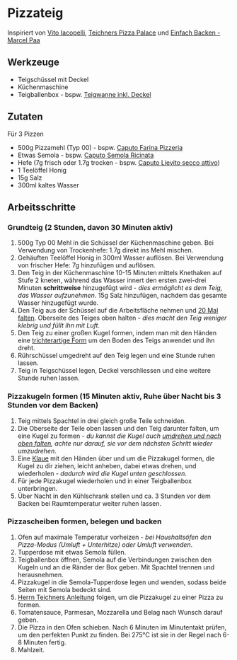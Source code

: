 # Pizzateig
Inspiriert von [Vito Iacopelli](https://www.youtube.com/@vitoiacopelli), [Teichners Pizza Palace](https://www.youtube.com/@Teichners_Pizza_Palace) und [Einfach Backen - Marcel Paa](https://www.youtube.com/@marcelpaa)

## Werkzeuge
* Teigschüssel mit Deckel
* Küchenmaschine
* Teigballenbox - bspw. [Teigwanne inkl. Deckel](https://www.marcelpaa-shop.ch/produkt/teigwanne-gaerbox-inkl-deckel-bundle/)

## Zutaten
Für 3 Pizzen
* 500g Pizzamehl (Typ 00) - bspw. [Caputo Farina Pizzeria](https://www.mulinocaputo.it/de/ricette/la-pizza-napoletana/)
* Etwas Semola - bspw. [Caputo Semola Ricinata](https://www.mulinocaputo.it/de/produzieren/Grie%C3%9F/)
* Hefe (7g frisch oder 1.7g trocken - bspw. [Caputo Lievito secco attivo](https://www.mulinocaputo.it/en/products/active-dry-yeast/))
* 1 Teelöffel Honig
* 15g Salz
* 300ml kaltes Wasser

## Arbeitsschritte
### Grundteig (2 Stunden, davon 30 Minuten aktiv)
1. 500g Typ 00 Mehl in die Schüssel der Küchenmaschine geben. Bei Verwendung von Trockenhefe: 1.7g direkt ins Mehl mischen.
2. Gehäuften Teelöffel Honig in 300ml Wasser auflösen. Bei Verwendung von frischer Hefe: 7g hinzufügen und auflösen.
3. Den Teig in der Küchenmaschine 10-15 Minuten mittels Knethaken auf Stufe 2 kneten, während das Wasser innert den ersten zwei-drei Minuten **schrittweise** hinzugefügt wird - *dies ermöglicht es dem Teig, das Wasser aufzunehmen*. 15g Salz hinzufügen, nachdem das gesamte Wasser hinzugefügt wurde.
4. Den Teig aus der Schüssel auf die Arbeitsfläche nehmen und [20 Mal falten](https://youtu.be/hxMMT9NrGcc?si=x9VhxrxLXqaJqqjt&t=265). Oberseite des Teiges oben halten - *dies macht den Teig weniger klebrig und füllt ihn mit Luft*.
5. Den Teig zu einer großen Kugel formen, indem man mit den Händen eine [trichterartige Form](https://youtu.be/hxMMT9NrGcc?si=1WdL95Xa-JzTvFWj&t=289) um den Boden des Teigs anwendet und ihn dreht.
6. Rührschüssel umgedreht auf den Teig legen und eine Stunde ruhen lassen.
7. Teig in Teigschüssel legen, Deckel verschliessen und eine weitere Stunde ruhen lassen.

### Pizzakugeln formen (15 Minuten aktiv, Ruhe über Nacht bis 3 Stunden vor dem Backen)
1. Teig mittels Spachtel in drei gleich große Teile schneiden.
2. Die Oberseite der Teile oben lassen und den Teig darunter falten, um eine Kugel zu formen - *du kannst die Kugel auch [umdrehen und nach oben falten](https://youtu.be/hxMMT9NrGcc?si=geojQPr5197EfTK7&t=361), achte nur darauf, sie vor dem nächsten Schritt wieder umzudrehen*.
3. Eine [Klaue](https://youtu.be/hxMMT9NrGcc?si=oZ4Ncbr068rG_Z-m&t=380) mit den Händen über und um die Pizzakugel formen, die Kugel zu dir ziehen, leicht anheben, dabei etwas drehen, und wiederholen - *dadurch wird die Kugel unten geschlossen*.
4. Für jede Pizzakugel wiederholen und in einer Teigballenbox unterbringen.
5. Über Nacht in den Kühlschrank stellen und ca. 3 Stunden vor dem Backen bei Raumtemperatur weiter ruhen lassen.

### Pizzascheiben formen, belegen und backen
1. Ofen auf maximale Temperatur vorheizen - *bei Haushaltsöfen den Pizza-Modus (Umluft + Unterhitze) oder Umluft verwenden*.
2. Tupperdose mit etwas Semola füllen.
3. Teigballenbox öffnen, Semola auf die Verbindungen zwischen den Kugeln und an die Ränder der Box geben. Mit Spachtel trennen und herausnehmen.
4. Pizzakugel in die Semola-Tupperdose legen und wenden, sodass beide Seiten mit Semola bedeckt sind.
5. [Herrn Teichners Anleitung](https://youtu.be/hxMMT9NrGcc?si=JFkn1DhSCmJXnb72&t=539) folgen, um die Pizzakugel zu einer Pizza zu formen.
6. Tomatensauce, Parmesan, Mozzarella und Belag nach Wunsch darauf geben.
7. Die Pizza in den Ofen schieben. Nach 6 Minuten im Minutentakt prüfen, um den perfekten Punkt zu finden. Bei 275°C ist sie in der Regel nach 6-8 Minuten fertig.
8. Mahlzeit.
